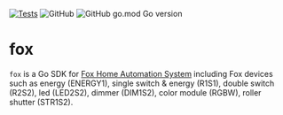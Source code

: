 [![Tests](https://github.com/qba73/fox/actions/workflows/test.yml/badge.svg?branch=main)](https://github.com/qba73/fox/actions/workflows/test.yml)
![GitHub](https://img.shields.io/github/license/qba73/fox)
![GitHub go.mod Go version](https://img.shields.io/github/go-mod/go-version/qba73/fox)

# fox

`fox` is a Go SDK for [Fox Home Automation System](https://www.fif.com.pl/en/72-fox-wi-fi-control) including Fox devices such as energy (ENERGY1),  single switch & energy (R1S1), double switch (R2S2), led (LED2S2), dimmer (DIM1S2), color module (RGBW), roller shutter (STR1S2).
